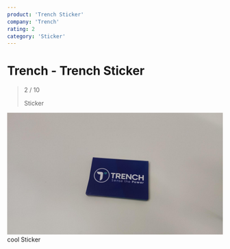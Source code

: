 ```yaml
---
product: 'Trench Sticker'
company: 'Trench'
rating: 2
category: 'Sticker'
---
```


# Trench - Trench Sticker
>
> 2 / 10
>
> Sticker

![Trench Sticker](./assets/trench-trench-sticker-c7378c82-0230-4924-87ec-db2a8b9f10fe.jpg)
cool Sticker
